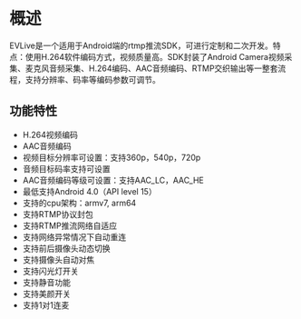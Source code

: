# 概述
EVLive是一个适用于Android端的rtmp推流SDK，可进行定制和二次开发。特点：使用H.264软件编码方式，视频质量高。SDK封装了Android Camera视频采集、麦克风音频采集、H.264编码、AAC音频编码、RTMP交织输出等一整套流程，支持分辨率、码率等编码参数可调节。

## 功能特性

* H.264视频编码
* AAC音频编码
* 视频目标分辨率可设置：支持360p，540p，720p
* 音频目标码率支持可设置
* AAC音频编码等级可设置：支持AAC_LC，AAC_HE
* 最低支持Android 4.0（API level 15）
* 支持的cpu架构：armv7, arm64
* 支持RTMP协议封包
* 支持RTMP推流网络自适应
* 支持网络异常情况下自动重连
* 支持前后摄像头动态切换
* 支持摄像头自动对焦
* 支持闪光灯开关
* 支持静音功能
* 支持美颜开关
* 支持1对1连麦

